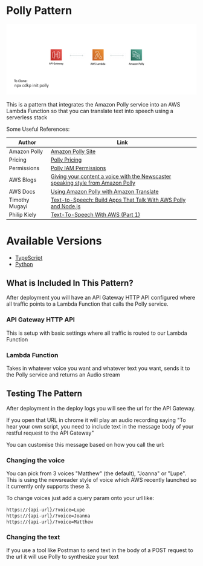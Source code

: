 # Polly Pattern

![overview image](img/overview.png)

This is a pattern that integrates the Amazon Polly service into an AWS Lambda Function so that you can translate text into speech using a serverless stack

Some Useful References:

| Author        | Link           |
| ------------- | ------------- |
| Amazon Polly | [Amazon Polly Site](https://aws.amazon.com/polly/) |
| Pricing | [Polly Pricing](https://aws.amazon.com/polly/pricing/) |
| Permissions | [Polly IAM Permissions](https://docs.aws.amazon.com/polly/latest/dg/api-permissions-reference.html) |
| AWS Blogs | [Giving your content a voice with the Newscaster speaking style from Amazon Polly](https://aws.amazon.com/blogs/machine-learning/giving-your-content-a-voice-with-the-newscaster-speaking-style-from-amazon-polly/) |
| AWS Docs | [Using Amazon Polly with Amazon Translate](https://docs.aws.amazon.com/translate/latest/dg/examples-polly.html) |
| Timothy Mugayi | [Text-to-Speech: Build Apps That Talk With AWS Polly and Node.js](https://medium.com/better-programming/text-to-speech-build-apps-that-talk-with-aws-polly-and-node-js-a9cdab99af04 ) |
| Philip Kiely | [Text-To-Speech With AWS (Part 1)](https://www.smashingmagazine.com/2019/08/text-to-speech-aws/) |

# Available Versions

* [TypeScript](typescript)
* [Python](python)

## What is Included In This Pattern?

After deployment you will have an API Gateway HTTP API configured where all traffic points to a Lambda Function that calls the Polly service.

### API Gateway HTTP API
This is setup with basic settings where all traffic is routed to our Lambda Function

### Lambda Function
Takes in whatever voice you want and whatever text you want, sends it to the Polly service and returns an Audio stream

## Testing The Pattern

After deployment in the deploy logs you will see the url for the API Gateway.

If you open that URL in chrome it will play an audio recording saying &quot;To hear your own script, you need to include text in the message body of your restful request to the API Gateway&quot;

You can customise this message based on how you call the url:

### Changing the voice
You can pick from 3 voices "Matthew" (the default), "Joanna" or "Lupe". This is using the newsreader style of voice which AWS recently launched so it currently only supports these 3.

To change voices just add a query param onto your url like:

```
https://{api-url}/?voice=Lupe
https://{api-url}/?voice=Joanna
https://{api-url}/?voice=Matthew
```

### Changing the text
If you use a tool like Postman to send text in the body of a POST request to the url it will use Polly to synthesize your text